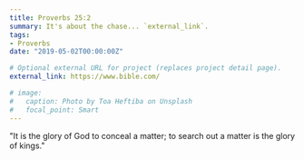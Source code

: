 ```yaml
---
title: Proverbs 25:2
summary: It's about the chase... `external_link`.
tags: 
- Proverbs
date: "2019-05-02T00:00:00Z"

# Optional external URL for project (replaces project detail page).
external_link: https://www.bible.com/

# image:
#   caption: Photo by Toa Heftiba on Unsplash
#   focal_point: Smart
---
```


"It is the glory of God to conceal a matter; to search out a matter is the glory of kings."